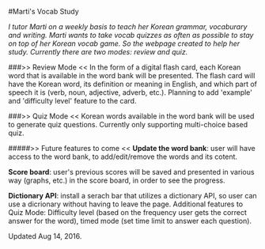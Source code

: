 #Marti's Vocab Study

*I tutor Marti on a weekly basis to teach her Korean grammar, vocaburary and writing. Marti wants to take vocab quizzes as often as possible to stay on top of her Korean vocab game. So the webpage created to help her study. Currently there are two modes: review and quiz.* 

###>> Review Mode << 
In the form of a digital flash card, each Korean word that is available in the word bank will be presented. The flash card will have the Korean word, its definition or meaning in English, and which part of speech it is (verb, noun, adjective, adverb, etc.). Planning to add 'example' and 'difficulty level' feature to the card. 

###>> Quiz Mode <<
Korean words available in the word bank will be used to generate quiz questions. Currently only supporting multi-choice based quiz. 


#####>> Future features to come << 
**Update the word bank**: user will have access to the word bank, to add/edit/remove the words and its cotent. 

**Score board**: user's previous scores will be saved and presented in various way (graphs, etc.) in the score board, in order to see the progress.

**Dictionary API**: install a serach bar that utilizes a dictionary API, so user can use a dicrionary without having to leave the page. 
Additional features to Quiz Mode: Difficulty level (based on the frequency user gets the correct answer for the word), timed mode (set time limit to answer each question). 

Updated Aug 14, 2016.
